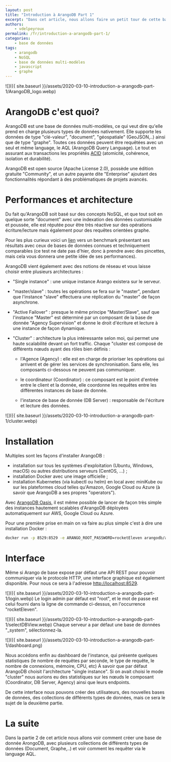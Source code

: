 ```yaml
---
layout: post
title: "Introduction à ArangoDB Part 1"
excerpt: "Dans cet article, nous allons faire un petit tour de cette base de données multi-modèles"
authors:
    - vdelpeyroux
permalink: /fr/introduction-a-arangodb-part-1/
categories:
    - base de données
tags:
    - arangodb
    - NoSQL
    - base de données multi-modèles
    - javascript
    - graphe
---
```

![]({{ site.baseurl }}/assets/2020-03-10-introduction-a-arangodb-part-1/ArangoDB_logo.webp)

# ArangoDB c'est quoi?
ArangoDB est une base de données multi-modèles, ce qui veut dire qu'elle prend en charge plusieurs types de données nativement.
Elle supporte les données de type "clé-valeur", "document", "géospatiale" (GeoJSON,..) ainsi que de type "graphe". Toutes ces données peuvent être requêtées avec un seul et même language, le AQL (ArangoDB Query Language). Le tout en assurant aux transactions les propriétés [ACID](https://fr.wikipedia.org/wiki/Propri%C3%A9t%C3%A9s_ACID) (atomicité, cohérence, isolation et durabilité).

ArangoDB est open source (Apache License 2.0), possède une édition gratuite "Community", et un autre payante dite "Enterprise" ajoutant des fonctionnalités répondant à des problématiques de projets avancés.


# Performances et architecture
Du fait qu'ArangoDB soit basé sur des concepts NoSQL, et que tout soit en quelque sorte "document" avec une indexation des données customisable et poussée, elle est réputée pour être très réactive sur des opérations écriture/lecture mais également pour des requêtes orientées graphe.

Pour les plus curieux voici un [lien](https://www.arangodb.com/2018/02/nosql-performance-benchmark-2018-mongodb-postgresql-orientdb-neo4j-arangodb/) vers un benchmark présentant ses résultats avec ceux de bases de données connues et techniquement comparables (ce test ne date pas d'hier, donc à prendre avec des pincettes, mais cela vous donnera une petite idée de ses performances).


ArangoDB vient également avec des notions de réseau et vous laisse choisir entre plusieurs architectures :

- "Single instance" : une unique instance Arango existera sur le serveur.

- "master/slave" : toutes les opérations se fera sur le "master", pendant que l'instance "slave" effectuera une réplication du "master" de façon asynchrone.

- "Active Failover" : presque le même principe "Master/Slave", sauf que l'instance "Master" est déterminé par un composant de la base de donnée "Agency Supervision" et donne le droit d'écriture et lecture à une instance de façon dynamique.

- "Cluster" : architecture la plus intéressante selon moi, qui permet une haute scalabilité devant un fort traffic. Chaque "cluster est composé de différents nœuds ayant des rôles bien définis :
  
    -   l'Agence (Agency) : elle est en charge de prioriser les opérations qui arrivent et de gérer les services de synchronisation. Sans elle, les composants ci-dessous ne peuvent pas communiquer.

    -   le coordinateur (Coordinator) : ce composant est le point d'entrée entre le client et la donnée, elle coordonne les requêtes entre les différentes instances de base de donnée.

    -   l'instance de base de donnée (DB Server) : responsable de l'écriture et lecture des données.

![]({{ site.baseurl }}/assets/2020-03-10-introduction-a-arangodb-part-1/cluster.webp) 


# Installation
Multiples sont les façons d'installer ArangoDB :
  - installation sur tous les systèmes d'exploitation (Ubuntu, Windows, macOS) ou autres distributions serveurs (CentOS, ...) ;
  - installation Docker avec une image officielle ;
  - installation Kubernetes (via kubectl ou helm) en local avec miniKube ou sur les plateformes cloud telles qu'Amazon, Google Cloud ou Azure (à savoir que ArangoDB a ses propres "operators").

Avec [ArangoDB Oasis](https://cloud.arangodb.com/home), il est même possible de lancer de façon très simple des instances hautement scalables d'ArangoDB déployées automatiquement sur AWS, Google Cloud ou Azure.

Pour une première prise en main on va faire au plus simple c'est à dire une installation Docker :
``` bash
docker run -p 8529:8529 -e ARANGO_ROOT_PASSWORD=rocketEleven arangodb/arangodb:3.6.1
```


# Interface
Même si Arango de base expose par défaut une API REST pour pouvoir communiquer via le protocole HTTP, une interface graphique est également disponible. Pour nous ce sera à l'adresse [http://localhost:8529](http://localhost:8529).

![]({{ site.baseurl }}/assets/2020-03-10-introduction-a-arangodb-part-1/login.webp)
Le login admin par défaut est "root", et le mot de passe est celui fourni dans la ligne de commande ci-dessus, en l'occurrence "rocketEleven".

![]({{ site.baseurl }}/assets/2020-03-10-introduction-a-arangodb-part-1/selectDBView.webp)
Chaque serveur a par défaut une base de données "_system", sélectionnez-la.


![]({{ site.baseurl }}/assets/2020-03-10-introduction-a-arangodb-part-1/dashboard.png)

Nous accédons enfin au dashboard de l'instance, qui présente quelques statistiques (le nombre de requêtes par seconde, le type de requête, le nombre de connexions, mémoire, CPU, etc)
À savoir que par défaut ArangoDB choisit l'architecture "single instance". Si on avait choisi le mode "cluster" nous aurions eu des statistiques sur les nœuds le composant (Coordinator, DB Server, Agency) ainsi que leurs endpoints.

De cette interface nous pouvons créer des utilisateurs, des nouvelles bases de données, des collections de différents types de données, mais ce sera le sujet de la deuxième partie.


# La suite
Dans la partie 2 de cet article nous allons voir comment créer une base de donnée ArongoDB, avec plusieurs collections de différents types de données (Document, Graphe,..) et voir comment les requêter via le language AQL.
